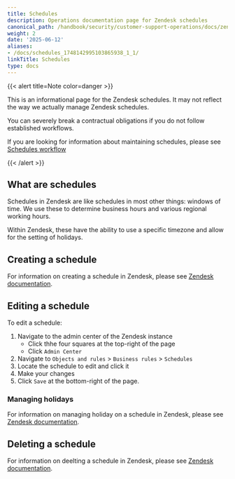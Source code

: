 ```yaml
---
title: Schedules
description: Operations documentation page for Zendesk schedules
canonical_path: /handbook/security/customer-support-operations/docs/zendesk/schedules
weight: 2
date: '2025-06-12'
aliases:
- /docs/schedules_1748142995103865938_1_1/
linkTitle: Schedules
type: docs
---
```


{{< alert title=Note color=danger >}}

This is an informational page for the Zendesk schedules. It may not reflect the way we actually manage Zendesk schedules.

You can severely break a contractual obligations if you do not follow established workflows.

If you are looking for information about maintaining schedules, please see [Schedules workflow](../../workflows/zendesk/schedules)

{{< /alert >}}

## What are schedules

Schedules in Zendesk are like schedules in most other things: windows of time. We use these to determine business hours and various regional working hours.

Within Zendesk, these have the ability to use a specific timezone and allow for the setting of holidays.

## Creating a schedule

For information on creating a schedule in Zendesk, please see [Zendesk documentation](https://support.zendesk.com/hc/en-us/articles/4408842938522-Setting-your-schedule-with-business-hours-and-holidays#topic_5tx_m3d_np).

## Editing a schedule

To edit a schedule:

1. Navigate to the admin center of the Zendesk instance
   - Click thhe four squares at the top-right of the page
   - Click `Admin Center`
1. Navigate to `Objects and rules` > `Business rules` > `Schedules`
1. Locate the schedule to edit and click it
1. Make your changes
1. Click `Save` at the bottom-right of the page.

### Managing holidays

For information on managing holiday on a schedule in Zendesk, please see [Zendesk documentation](https://support.zendesk.com/hc/en-us/articles/4408842938522-Setting-your-schedule-with-business-hours-and-holidays#topic_m5t_mt2_jq).

## Deleting a schedule

For information on deelting a schedule in Zendesk, please see [Zendesk documentation](https://support.zendesk.com/hc/en-us/articles/4408842938522-Setting-your-schedule-with-business-hours-and-holidays#topic_hnx_fpz_ls).
